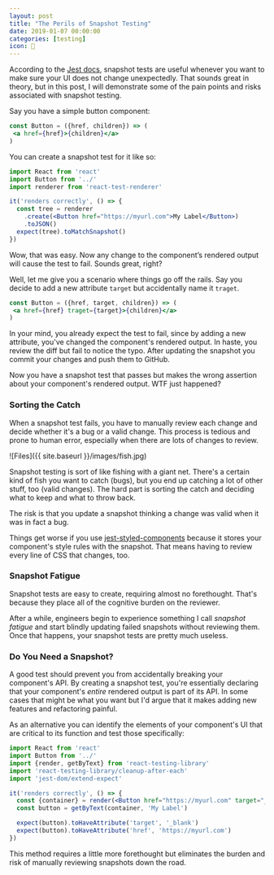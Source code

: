 ```yaml
---
layout: post
title: "The Perils of Snapshot Testing"
date: 2019-01-07 00:00:00
categories: [testing]
icon: 🧠
---
```


According to the [Jest docs](https://jestjs.io/docs/en/snapshot-testing), snapshot tests are useful whenever you want to make sure your UI does not change unexpectedly. That sounds great in theory, but in this post, I will demonstrate some of the pain points and risks associated with snapshot testing.

Say you have a simple button component:

```jsx
const Button = ({href, children}) => (
 <a href={href}>{children}</a>
)
```

You can create a snapshot test for it like so:

```jsx
import React from 'react'
import Button from '../'
import renderer from 'react-test-renderer'

it('renders correctly', () => {
  const tree = renderer
    .create(<Button href="https://myurl.com">My Label</Button>)
    .toJSON()
  expect(tree).toMatchSnapshot()
})
```

Wow, that was easy. Now any change to the component’s rendered output will cause the test to fail. Sounds great, right?

Well, let me give you a scenario where things go off the rails. Say you decide to add a new attribute `target` but accidentally name it `traget`.

```jsx
const Button = ({href, target, children}) => (
 <a href={href} traget={target}>{children}</a>
)
```

In your mind, you already expect the test to fail, since by adding a new attribute, you've changed the component's rendered output. In haste, you review the diff but fail to notice the typo. After updating the snapshot you commit your changes and push them to GitHub.

Now you have a snapshot test that passes but makes the wrong assertion about your component's rendered output. WTF just happened?

### Sorting the Catch

When a snapshot test fails, you have to manually review each change and decide whether it's a bug or a valid change. This process is tedious and prone to human error, especially when there are lots of changes to review.

![Files]({{ site.baseurl }}/images/fish.jpg)

Snapshot testing is sort of like fishing with a giant net. There's a certain kind of fish you want to catch (bugs), but you end up catching a lot of other stuff, too (valid changes). The hard part is sorting the catch and deciding what to keep and what to throw back.

The risk is that you update a snapshot thinking a change was valid when it was in fact a bug.

Things get worse if you use [jest-styled-components](https://github.com/styled-components/jest-styled-components) because it stores your component's style rules with the snapshot. That means having to review every line of CSS that changes, too.

### Snapshot Fatigue

Snapshot tests are easy to create, requiring almost no forethought. That's because they place all of the cognitive burden on the reviewer.

After a while, engineers begin to experience something I call _snapshot fatigue_ and start blindly updating failed snapshots without reviewing them. Once that happens, your snapshot tests are pretty much useless.

### Do You Need a Snapshot?

A good test should prevent you from accidentally breaking your component's API. By creating a snapshot test, you're essentially declaring that your component's _entire_ rendered output is part of its API. In some cases that might be what you want but I'd argue that it makes adding new features and refactoring painful.

As an alternative you can identify the elements of your component's UI that are critical to its function and test those specifically:

```jsx
import React from 'react'
import Button from '../'
import {render, getByText} from 'react-testing-library'
import 'react-testing-library/cleanup-after-each'
import 'jest-dom/extend-expect'

it('renders correctly', () => {
  const {container} = render(<Button href="https://myurl.com" target="_blank">My Label</Button>)
  const button = getByText(container, 'My Label')

  expect(button).toHaveAttribute('target', '_blank')
  expect(button).toHaveAttribute('href', 'https://myurl.com')
})
```

This method requires a little more forethought but eliminates the burden and risk of manually reviewing snapshots down the road.

